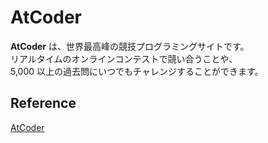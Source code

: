 # AtCoder

**AtCoder** は、世界最高峰の競技プログラミングサイトです。\
リアルタイムのオンラインコンテストで競い合うことや、\
5,000 以上の過去問にいつでもチャレンジすることができます。

## Reference

[AtCoder](https://atcoder.jp)
